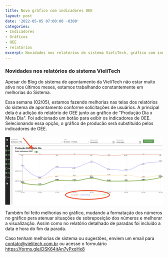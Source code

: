 ```yaml
---
title: Novo gráfico com indicadores OEE
layout: post
date: '2022-05-05 07:00:00 -0300'
categories:
- Indicadores
- Gráficos
- OEE
- relatórios
excerpt: Novidades nos relatórios do sistema VieliTech, gráfico com indicadores de OEE
---
```


### Novidades nos relatórios do sistema VieliTech

Apesar do Blog do sistema de apontamento da VieliTech não estar muito ativo nos últimos meses, estamos trabalhando constantemente em melhorias do Sistema.

Essa semana (02/05), estamos fazendo melhorias nas telas dos relatórios do sistema de apontamento conforme solicitações de usuários. A principal dela é a adição do relatório de OEE junto ao gráfico de "Produção Dia x Meta Dia". Foi adicionado um botão para exibir os indicadores de OEE. Selecionando essa opção, o gráfico de producão será substituido pelos indicadores de OEE.

![relatorio_ooe](/assets/tela_relatorio_oee.png "Relatório OEE")

Também foi feito melhorias no gráfico, mudando a formatação dos números no gráfico pera atenuar situações de sobreposição dos números e melhorar a visualização. Assim como no relatório detalhado de paradas foi incluido a data e hora do fim da parada.

Caso tenham melhorias de sistema ou sugestões, enviem um email para contato@vielitech.com.br ou acesse o formulário https://forms.gle/DSK64itAn7yPxoHx8